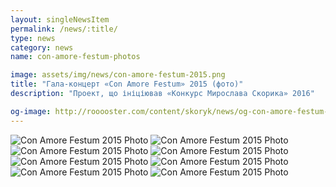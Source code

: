 ```yaml
---
layout: singleNewsItem
permalink: /news/:title/
type: news
category: news
name: con-amore-festum-photos

image: assets/img/news/con-amore-festum-2015.png
title: "Гала-концерт «Con Amore Festum» 2015 (фото)"
description: "Проект, що ініціював «Конкурс Мирослава Скорика» 2016"

og-image: http://rooooster.com/content/skoryk/news/og-con-amore-festum-2015.jpg
---
```


<div class="gallery">
    <div class="fotorama">
        <img src="{{ site.baseurl }}/assets/img/news/con-amore-festum-2015/01.jpg" alt="Con Amore Festum 2015 Photo">
        <img src="{{ site.baseurl }}/assets/img/news/con-amore-festum-2015/02.jpg" alt="Con Amore Festum 2015 Photo">
        <img src="{{ site.baseurl }}/assets/img/news/con-amore-festum-2015/03.jpg" alt="Con Amore Festum 2015 Photo">
        <img src="{{ site.baseurl }}/assets/img/news/con-amore-festum-2015/04.jpg" alt="Con Amore Festum 2015 Photo">
        <img src="{{ site.baseurl }}/assets/img/news/con-amore-festum-2015/05.jpg" alt="Con Amore Festum 2015 Photo">
        <img src="{{ site.baseurl }}/assets/img/news/con-amore-festum-2015/06.jpg" alt="Con Amore Festum 2015 Photo">
        <img src="{{ site.baseurl }}/assets/img/news/con-amore-festum-2015/07.jpg" alt="Con Amore Festum 2015 Photo">
        <img src="{{ site.baseurl }}/assets/img/news/con-amore-festum-2015/08.jpg" alt="Con Amore Festum 2015 Photo">
    </div>
</div>
